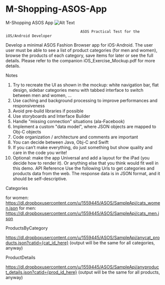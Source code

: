# M-Shopping-ASOS-App
M-Shopping ASOS App
![Alt Text](http://i.imgur.com/PfUj0n3.gif)


                                      ASOS Practical Test for the iOS/Android Developer 

Develop a minimal ASOS Fashion Browser app for iOS-Android. The user user must be able to see a list of product categories (for men and women), browse the products of each category, save items for later or see the full details. Please refer to the companion iOS_Exercise_Mockup.pdf for more details.

Notes
1.	Try to recreate the UI as shown in the mockup: white navigation bar, flat design, sidebar categories menu with tabbed interface to switch between men and women, ...
2.	Use caching and background processing to improve performances and responsiveness
3.	Avoid pre-build libraries if possible
4.	Use storyboards and Interface Builder
5.	Handle "missing connection" situations (ala-Facebook)
6.	Implement a custom "data model", where JSON objects are mapped to Obj-C objects
7.	Code organization / architecture and comments are important
8.	You can decide between Java, Obj-C and Swift
9.	If you can’t make everything, do just something but show quality and care in the code you write!
10.	Optional: make the app Universal and add a layout for the iPad (you decide how to render it). Or anything else that you think would fit well in this demo.
API Reference
Use the following Urls to get categories and products data from the web. The response data is in JSON format, and it should be self-descriptive.

Categories

for women:
https://dl.dropboxusercontent.com/u/1559445/ASOS/SampleApi/cats_women.json
for men:
https://dl.dropboxusercontent.com/u/1559445/ASOS/SampleApi/cats_men.json

ProductsByCategory

https://dl.dropboxusercontent.com/u/1559445/ASOS/SampleApi/anycat_products.json?catid={cat_id_here}
(output will be the same for all categories, anyway)

ProductDetails

https://dl.dropboxusercontent.com/u/1559445/ASOS/SampleApi/anyproduct_details.json?catid={prod_id_here}
(output will be the same for all products, anyway)






